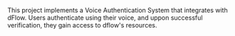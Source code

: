 This project implements a Voice Authentication System that integrates with dFlow. Users authenticate using their voice, and uppon successful verification, they gain access to dflow's resources.
